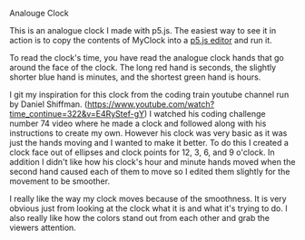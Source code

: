 Analouge Clock

This is an analogue clock I made with p5.js. The easiest way to see it in action is to copy the contents of MyClock into a [p5.js editor](http://editor.p5js.org) and run it.

To read the clock's time, you have read the analogue clock hands that go around the face of the clock. The long red hand is seconds, the slightly shorter blue hand is minutes, and the shortest green hand is hours.

I git my inspiration for this clock from the coding train youtube channel run by Daniel Shiffman. (https://www.youtube.com/watch?time_continue=322&v=E4RyStef-gY) I watched his coding challenge number 74 video where he made a clock and followed along with his instructions to create my own. However his clock was very basic as it was just the hands moving and I wanted to make it better. To do this I created a clock face out of ellipses and clock points for 12, 3, 6, and 9 o'clock. In addition I didn't like how his clock's hour and minute hands moved when the second hand caused each of them to move so I edited them slightly for the movement to be smoother.

I really like the way my clock moves because of the smoothness. It is very obvious just from looking at the clock what it is and what it's trying to do. I also really like how the colors stand out from each other and grab the viewers attention.
